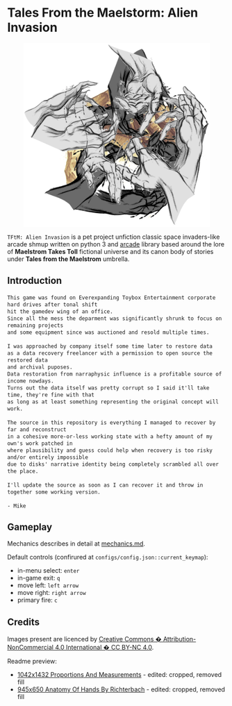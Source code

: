 # Tales From the Maelstorm: Alien Invasion

<p align="center">
    <img src="./docs/imgs/archetype.png" alt="arc" width="430" style="display: block; margin: auto; "/>
</p>

`TFtM: Alien Invasion` is a pet project unfiction classic space invaders-like arcade shmup written on python 3 and [arcade](https://github.com/pythonarcade/arcade) library based around the lore of **Maelstrom Takes Toll** fictional universe and its canon body of stories under **Tales from the Maelstrom** umbrella.

## Introduction
```
This game was found on Everexpanding Toybox Entertainment corporate hard drives after tonal shift
hit the gamedev wing of an office.
Since all the mess the deparment was significantly shrunk to focus on remaining projects
and some equipment since was auctioned and resold multiple times.

I was approached by company itself some time later to restore data
as a data recovery freelancer with a permission to open source the restored data
and archival puposes.
Data restoration from narraphysic influence is a profitable source of income nowdays.
Turns out the data itself was pretty corrupt so I said it'll take time, they're fine with that
as long as at least something representing the original concept will work.

The source in this repository is everything I managed to recover by far and reconstruct
in a cohesive more-or-less working state with a hefty amount of my own's work patched in
where plausibility and guess could help when recovery is too risky and/or entirely impossible
due to disks' narrative identity being completely scrambled all over the place.

I'll update the source as soon as I can recover it and throw in together some working version.

- Mike
```

## Gameplay

Mechanics describes in detail at [mechanics.md](docs/mechanics.md).

Default controls (confirured at `configs/config.json::current_keymap`):

- in-menu select: `enter`
- in-game exit: `q`
- move left: `left arrow`
- move right: `right arrow`
- primary fire: `c`

## Credits

Images present are licenced by [Creative Commons � Attribution-NonCommercial 4.0 International � CC BY-NC 4.0](https://creativecommons.org/licenses/by-nc/4.0).

Readme preview:
- [1042x1432 Proportions And Measurements](http://getdrawings.com/get-drawing#hand-anatomy-drawing-37.jpg) - edited: cropped, removed fill
- [945x650 Anatomy Of Hands By Richterbach](http://getdrawings.com/get-drawing#hand-anatomy-drawing-52.jpg) - edited: cropped, removed fill
